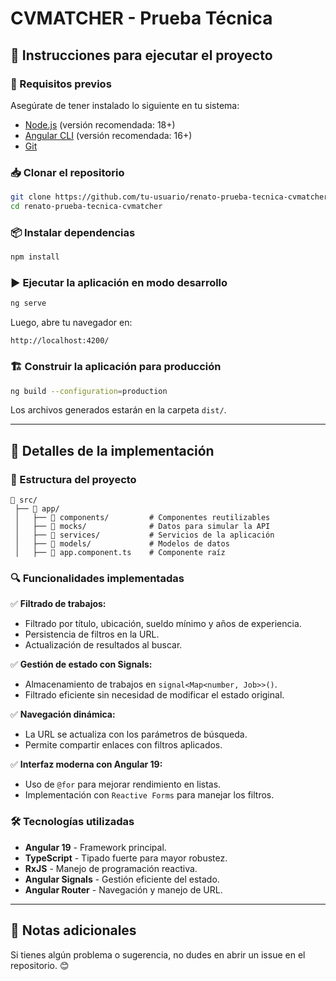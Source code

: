 # CVMATCHER - Prueba Técnica

## 🚀 Instrucciones para ejecutar el proyecto

### 🔧 Requisitos previos
Asegúrate de tener instalado lo siguiente en tu sistema:

- [Node.js](https://nodejs.org/) (versión recomendada: 18+)
- [Angular CLI](https://angular.io/cli) (versión recomendada: 16+)
- [Git](https://git-scm.com/)

### 📥 Clonar el repositorio
```sh
git clone https://github.com/tu-usuario/renato-prueba-tecnica-cvmatcher.git
cd renato-prueba-tecnica-cvmatcher
```

### 📦 Instalar dependencias
```sh
npm install
```

### ▶️ Ejecutar la aplicación en modo desarrollo
```sh
ng serve
```
Luego, abre tu navegador en:
```
http://localhost:4200/
```

### 🏗 Construir la aplicación para producción
```sh
ng build --configuration=production
```
Los archivos generados estarán en la carpeta `dist/`.

---

## 📌 Detalles de la implementación

### 📁 Estructura del proyecto
```
📂 src/
 ├── 📂 app/
 │   ├── 📂 components/         # Componentes reutilizables
 │   ├── 📂 mocks/              # Datos para simular la API
 │   ├── 📂 services/           # Servicios de la aplicación
 │   ├── 📂 models/             # Modelos de datos
 │   ├── 📜 app.component.ts    # Componente raíz
```

### 🔍 Funcionalidades implementadas
✅ **Filtrado de trabajos:**
   - Filtrado por título, ubicación, sueldo mínimo y años de experiencia.
   - Persistencia de filtros en la URL.
   - Actualización de resultados al buscar.

✅ **Gestión de estado con Signals:**
   - Almacenamiento de trabajos en `signal<Map<number, Job>>()`.
   - Filtrado eficiente sin necesidad de modificar el estado original.

✅ **Navegación dinámica:**
   - La URL se actualiza con los parámetros de búsqueda.
   - Permite compartir enlaces con filtros aplicados.

✅ **Interfaz moderna con Angular 19:**
   - Uso de `@for` para mejorar rendimiento en listas.
   - Implementación con `Reactive Forms` para manejar los filtros.

### 🛠 Tecnologías utilizadas
- **Angular 19** - Framework principal.
- **TypeScript** - Tipado fuerte para mayor robustez.
- **RxJS** - Manejo de programación reactiva.
- **Angular Signals** - Gestión eficiente del estado.
- **Angular Router** - Navegación y manejo de URL.

---

## 📜 Notas adicionales
Si tienes algún problema o sugerencia, no dudes en abrir un issue en el repositorio. 😊

